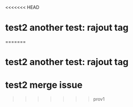 <<<<<<< HEAD
# test2 another test: rajout tag
=======
# test2 another test: rajout tag
# test2 merge issue 
>>>>>>> prov1
